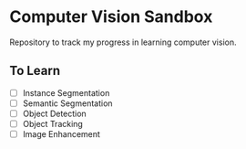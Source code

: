 # Computer Vision Sandbox

Repository to track my progress in learning computer vision.

## To Learn

- [ ] Instance Segmentation
- [ ] Semantic Segmentation
- [ ] Object Detection
- [ ] Object Tracking
- [ ] Image Enhancement